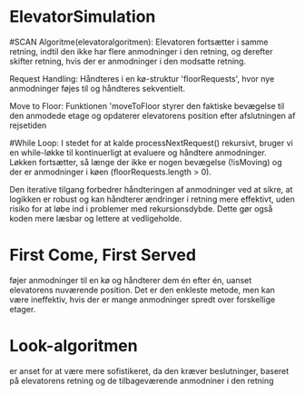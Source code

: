 # ElevatorSimulation
#SCAN Algoritme(elevatoralgoritmen): Elevatoren fortsætter i samme retning, indtil den ikke har flere anmodninger i den retning, og derefter skifter retning, hvis der er anmodninger i den modsatte retning.

Request Handling: Håndteres i en kø-struktur 'floorRequests', hvor nye anmodninger føjes til og håndteres sekventielt. 

Move to Floor: Funktionen 'moveToFloor styrer den faktiske bevægelse til den anmodede etage og opdaterer elevatorens position efter afslutningen af rejsetiden

#While Loop: I stedet for at kalde processNextRequest() rekursivt, bruger vi en while-løkke til kontinuerligt at evaluere og håndtere anmodninger. Løkken fortsætter, så længe der ikke er nogen bevægelse (!isMoving) og der er anmodninger i køen (floorRequests.length > 0).

Den iterative tilgang forbedrer håndteringen af anmodninger ved at sikre, at logikken er robust og kan håndterer ændringer i retning mere effektivt, uden risiko for at løbe ind i problemer med rekursionsdybde. Dette gør også koden mere læsbar og lettere at vedligeholde. 

# First Come, First Served 
føjer anmodninger til en kø og håndterer dem én efter én, uanset elevatorens nuværende position. Det er den enkleste metode, men kan være ineffektiv, hvis der er mange anmodninger spredt over forskellige etager.

# Look-algoritmen 
er anset for at være mere sofistikeret, da den kræver beslutninger, baseret på elevatorens retning og de tilbageværende anmodniner i den retning
